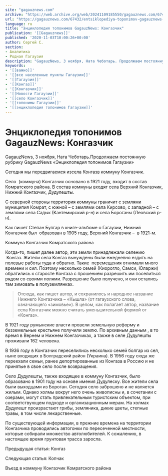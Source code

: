 ```yaml
---
site: "gagauznews.com"
archive: "https://web.archive.org/web/20241109185550/gagauznews.com/67432/entsiklopediya-toponimov-gagauznews-kongazchik.html"
url: "https://gagauznews.com/67432/entsiklopediya-toponimov-gagauznews-kongazchik.html"
language: ru
title: "Энциклопедия топонимов GagauzNews: Конгазчик"
publication: '[[Gagauznews]]'
published: '2020-11-03T10:00:26+00:00'
author: Сергей С.
section:
- Аналитика
- Родная Гагаузия
description: "GagauzNews, 3 ноября, Ната Чеботарь. Продолжаем постоянную рубрику GagauzNews «Энциклопедия топонимов Гагаузии» Сегодня мы передвигаемся из села Конгаз в коммуну Конгазчик. Село (коммуна) Конгазчик основано в 1921 году, входит в состав Комратского района. В состав коммуны входят села Верхний Конгазчик, Нижний Конгазчик, Дудулешты. С северной стороны территория коммуны граничит с землями муниципия Комрат, с южной – с землями села Кирсово, с западной – с землями села Садык (Кантемирский р-н) и села Бороганы (Леовский р-н). Как пишет Степан Булгар в книге-альбоме о Гагаузии, Нижний Конгазчик был образован в 1905 году, Верхний Конгазчик – в 1921-м. Когда-то, пишет далее автор, эти земли […]"
keywords:
- '[[важно]]'
- '[[все населенные пункты Гагаузии]]'
- '[[Гагаузия]]'
- '[[Конгаз]]'
- '[[Конгазчик]]'
- '[[Новости Гагаузии]]'
- '[[село Конгазчик]]'
- '[[топонимы Гагаузии]]'
- '[[энциклопедия топонимов Гагаузии]]'
---
```


# Энциклопедия топонимов GagauzNews: Конгазчик

GagauzNews, 3 ноября, Ната Чеботарь.Продолжаем постоянную рубрику GagauzNews «Энциклопедия топонимов Гагаузии»

Сегодня мы передвигаемся изсела Конгазв коммуну Конгазчик.

Село  (коммуна) Конгазчик основано в 1921 году, входит в состав Комратского района. В состав коммуны входят села Верхний Конгазчик, Нижний Конгазчик, Дудулешты.

С северной стороны территория коммуны граничит с землями муниципия Комрат, с южной – с землями села Кирсово, с западной – с землями села Садык (Кантемирский р-н) и села Бороганы (Леовский р-н).

Как пишет Степан Булгар в книге-альбоме о Гагаузии, Нижний Конгазчик был  образован в 1905 году, Верхний Конгазчик –  в 1921-м.

Коммуна Конгазчик Комратского района

Когда-то, пишет далее автор, эти земли принадлежали селению  Конгаз. Жители села Конгаз вынуждены были ежедневно ездить на полевые работы туда и обратно. Такие  перемещения отнимали много времени и сил. Поэтому несколько семей (Киорогло, Самси, Юларжи) обратились к старосте Конгаза с прошением разрешить им поселиться рядом со своими полями. Разрешение было получено, и они остались там зимовать в полуземлянках.

> Отсюда, как пишет автор, и сохранилось и народное название Нижнего Конгазчика – «Кышла» (от гагаузского слова, означающего «зимовье»). В целом, как полагает автор, название села Конгазчик можно считать уменьшительной формой от «Конгаз».

В 1921 году румынские власти провели земельную реформу и безземельные крестьяне получили землю. По архивным данным , в то время в Вернем и Нижнем Конгазчиках, а также в селе Дудулешты проживали 162 человека.

В 1936 году в Конгазчик переселились несколько семей болгар из сел, ныне входящих в Болградский район (Украина). В 1956 году сюда же переехали семьи, ранее депортированные из Конгаза в Россию и не принятые в свое село после возвращения.

Село Дудулешты, также входящее в коммуну Конгазчик, было образовано в 1901 году на основе имения Дудулеску. Все жители села были выходцами из Бороган. Сегодня село заброшено и не является жилым. Однако холмы вокруг него очень живописны и, в сочетании с озерами, могут стать привлекательным туристским объектом, при соответствующем подходе и организационным мерам. На холмах Дудулешт произрастают грибы, земляника, дикие цветы, степные травы, в том числе лекарственные.

По существующей информации, в прежние времена на территории Конгазчика проводились автогонки по пересеченной местности, которые собирали множество автолюбителей. К сожалению, в настоящее время грунтовая трасса заросла.

Предыдущая статья: Конгаз

Следующая статья: Копчак

Въезд в коммуну Конгазчик Комратского района